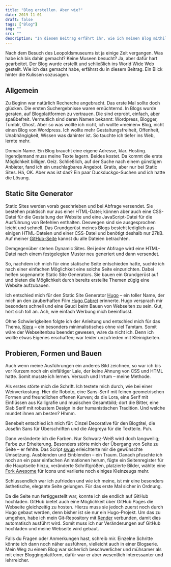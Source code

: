 ```yaml
---
title: "Blog erstellen. Aber wie?"
date: 2019-11-01
draft: false
tags: ["Blog"]
img: ""
src: ""
description: "In diesem Beitrag erfährt ihr, wie ich meinen Blog mithilfe von Hugo und Github Pages gestartet habe."
---
```


Nach dem Besuch des Leopoldsmuseums ist ja einige Zeit vergangen. Was habe ich bis dahin gemacht? Keine Museen besucht? Ja, aber dafür hart gearbeitet. Der Blog wurde erstellt und schließlich ins World Wide Web gestellt. Wie ich das gemacht habe, erfährst du in diesem Beitrag. Ein Blick hinter die Kulissen sozusagen. <!--more-->

## Allgemein

Zu Beginn war natürlich Recherche angebracht. Das erste Mal sollte doch glücken. Die ersten Suchergebnisse waren ernüchternd. In Blogs wurde geraten, auf Blogplattformen zu vertrauen. Die sind erprobt, einfach, aber spaßbefreit. Vermutlich sind deren Namen bekannt: Wordpress, Blogger, Tumblr, Ghost. Aber so was wollte ich nicht, ich wollte »meinen« Blog, nicht einen Blog von Wordpress. Ich wollte mehr Gestaltungsfreiheit, Offenheit, Unabhängigkeit, Wissen was dahinter ist. So tauchte ich tiefer ins Web, lernte mehr.

Domain Name. Ein Blog braucht eine eigene Adresse, klar. Hosting. Irgendjemand muss meine Texte lagern. Beides kostet. Da kommt die erste Möglichkeit billiger. Geiz. Schließlich, auf der Suche nach einem günstigen Anbieter, fand ich ein unschlagbares Angebot. Gratis, aber nur bei Static Sites. Hä, OK. Aber was ist das? Ein paar Duckduckgo-Suchen und ich hatte die Lösung.

## Static Site Generator

Static Sites werden vorab geschrieben und bei Abfrage versendet. Sie bestehen praktisch nur aus einer HTML-Datei; können aber auch eine CSS-Datei für die Gestaltung der Website und eine JavaScript-Datei für die Ausführung von Befehlen enthalten. Deswegen sind sie ausgesprochen leicht und schnell. Das Grundgerüst meines Blogs besteht lediglich aus einigen HTML-Dateien und einer CSS-Datei und benötigt deshalb nur 27kB. Auf meiner [GitHub-Seite](https://github.com/museedepot/museedepotsource) kannst du alle Dateien betrachten.

Demgegenüber stehen Dynamic Sites. Bei jeder Abfrage wird eine HTML-Datei nach einem festgelegten Muster neu generiert und dann versendet.

So, nachdem ich mich für eine statische Seite entschieden hatte, suchte ich nach einer einfachen Möglichkeit eine solche Seite einzurichten. Dabei helfen sogenannte Static Site Generators. Sie bauen ein Grundgerüst auf und bieten die Möglichkeit durch bereits erstellte Themen zügig eine Website aufzubauen.

Ich entschied mich für den Static Site Generator [Hugo](https://gohugo.io/) – ein toller Name, der mich an den zauberhaften Film [Hugo Cabret](https://www.youtube.com/watch?v=Hv3obL9HqyY) erinnerte. Hugo versprach mir besonders schnell und eine Gaudi beim Bauen von Webseiten zu sein. Gut, hört sich toll an. Ach, wie einfach Werbung mich beeinflusst.

Ohne Schwierigkeiten folgte ich der Anleitung und entschied mich für das Thema, [Kiera](https://github.com/avianto/hugo-kiera) – ein besonders minimalistisches ohne viel Tamtam. Somit wäre der Webseitenbau beendet gewesen, wäre da nicht ich. Denn ich wollte etwas Eigenes erschaffen; war leider unzufrieden mit Kleinigkeiten.

## Probieren, Formen und Bauen

Auch wenn meine Ausführungen ein anderes Bild zeichnen, so war ich bis vor Kurzem noch ein einfältiger Laie, der keine Ahnung von CSS und HTML hatte. Somit musste ich lernen. Versuch und Irrtum – meine Methode. 

Als erstes störte mich die Schrift. Ich testete mich durch, wie bei einer Weinverkostung. Hier die Roboto, eine Sans-Serif mit feinen geometrischen Formen und freundlichen offenen Kurven; da die Lora, eine Serif mit Einflüssen aus Kalligrafie und musischen Gesamtbild; dort die Bitter, eine Slab Serif mit robustem Design in der humanistischen Tradition. Und welche mundet ihnen am besten? Hhmm.

Benebelt entschied ich mich für: Cinzel Decorative für den Blogtitel, die Josefin Sans für Überschriften und die Alegreya für die Textteile. Puh.

Dann veränderte ich die Farben. Nur Schwarz-Weiß wird doch langweilig; Farbe zur Erheiterung. Besonders störte mich der Übergang von Seite zu Seite – er fehlte. Das Script [swup](https://swup.js.org/) erleichterte mir die gewünschte Umsetzung. Ausblenden und Einblenden – ein Traum. Danach pfuschte ich noch an ein paar einfachen Animationen herum, fügte ein Seitenregister für die Hauptseite hinzu, veränderte Schriftgrößen, platzierte Bilder, wählte eine [Fork Awesome](https://forkaweso.me/Fork-Awesome/) für Icons und variierte noch einiges Kleinzeugs mehr.

Schlussendlich war ich zufrieden und wie ich meine, ist mir eine besonders ästhetische, elegante Seite gelungen. Für das erste Mal sicher in Ordnung.

Da die Seite nun fertiggestellt war, konnte ich sie endlich auf GitHub hochladen. GitHub bietet auch eine Möglichkeit über GitHub Pages die Webseite gleichzeitig zu hosten. Hierzu muss sie jedoch zuerst noch durch Hugo gebaut werden, denn bisher ist sie nur ein Hugo-Projekt. Um das zu umgehen, habe ich mein Git-Repository mit [Render](https://www.render.com/) verbunden, damit dies automatisch ausführt wird. Somit muss ich nur Veränderungen auf GitHub hochladen und meine Webseite wird gebaut.

Falls du Fragen oder Anmerkungen hast, schreib mir. Einzelne Schritte könnte ich dann noch näher ausführen, vielleicht auch in einer Blogserie. Mein Weg zu einem Blog war sicherlich beschwerlicher und mühsamer als mit einer Bloggingplattform, dafür war er aber wesentlich interessanter und lehrreicher.